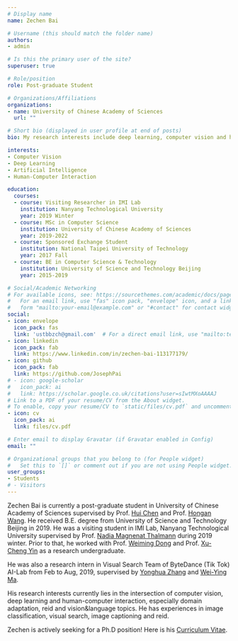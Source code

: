 ```yaml
---
# Display name
name: Zechen Bai

# Username (this should match the folder name)
authors:
- admin

# Is this the primary user of the site?
superuser: true

# Role/position
role: Post-graduate Student

# Organizations/Affiliations
organizations:
- name: University of Chinese Academy of Sciences
  url: ""

# Short bio (displayed in user profile at end of posts)
bio: My research interests include deep learning, computer vision and human-computer interaction.

interests:
- Computer Vision
- Deep Learning
- Artificial Intelligence
- Human-Computer Interaction

education:
  courses:
  - course: Visiting Researcher in IMI Lab
    institution: Nanyang Technological University
    year: 2019 Winter
  - course: MSc in Computer Science
    institution: University of Chinese Academy of Sciences
    year: 2019-2022
  - course: Sponsored Exchange Student
    institution: National Taipei University of Technology
    year: 2017 Fall
  - course: BE in Computer Science & Technology
    institution: University of Science and Technology Beijing
    year: 2015-2019

# Social/Academic Networking
# For available icons, see: https://sourcethemes.com/academic/docs/page-builder/#icons
#   For an email link, use "fas" icon pack, "envelope" icon, and a link in the
#   form "mailto:your-email@example.com" or "#contact" for contact widget.
social:
- icon: envelope
  icon_pack: fas
  link: 'ustbbzch@gmail.com'  # For a direct email link, use "mailto:test@example.org".
- icon: linkedin
  icon_pack: fab
  link: https://www.linkedin.com/in/zechen-bai-113177179/
- icon: github
  icon_pack: fab
  link: https://github.com/JosephPai
# - icon: google-scholar
#   icon_pack: ai
#   link: https://scholar.google.co.uk/citations?user=sIwtMXoAAAAJ
# Link to a PDF of your resume/CV from the About widget.
# To enable, copy your resume/CV to `static/files/cv.pdf` and uncomment the lines below.
- icon: cv
  icon_pack: ai
  link: files/cv.pdf

# Enter email to display Gravatar (if Gravatar enabled in Config)
email: ""

# Organizational groups that you belong to (for People widget)
#   Set this to `[]` or comment out if you are not using People widget.
user_groups:
- Students
# - Visitors
---
```


Zechen Bai is currently a post-graduate student in University of Chinese Academy of Sciences supervised by Prof. [Hui Chen](http://people.ucas.ac.cn/~huichen) and Prof. [Hongan Wang](https://dblp.org/pers/w/Wang:Hongan.html). He received B.E. degree from University of Science and Technology Beijing in 2019. He was a visiting student in IMI Lab, Nanyang Technological University supervised by Prof. [Nadia Magnenat Thalmann](https://en.wikipedia.org/wiki/Nadia_Magnenat_Thalmann) during 2019 winter. Prior to that, he worked with Prof. [Weiming Dong](http://www.weimingdong.org) and Prof. [Xu-Cheng Yin](http://prir.ustb.edu.cn/yin/home/) as a research undergraduate.

He was also a research intern in Visual Search Team of ByteDance (Tik Tok) AI-Lab from Feb to Aug, 2019, supervised by [Yonghua Zhang](https://dblp.org/pers/hd/z/Zhang:Yonghua) and [Wei-Ying Ma](https://scholar.google.com/citations?user=SToCbu8AAAAJ&hl=en).

His research interests currently lies in the intersection of computer vision, deep learning and human-computer interaction, especially domain adaptation, reid and vision&language topics. He has experiences in image classification, visual search, image captioning and reid.

Zechen is actively seeking for a Ph.D position! Here is his [Curriculum Vitae](files/cv.pdf).

<!-- Zechen is expected to complete M.S. degree in Computer Science by 2022 Summer and applying for Ph.D starting from 2022 Fall. Here is his [Curriculum Vitae](files/cv.pdf).  -->
